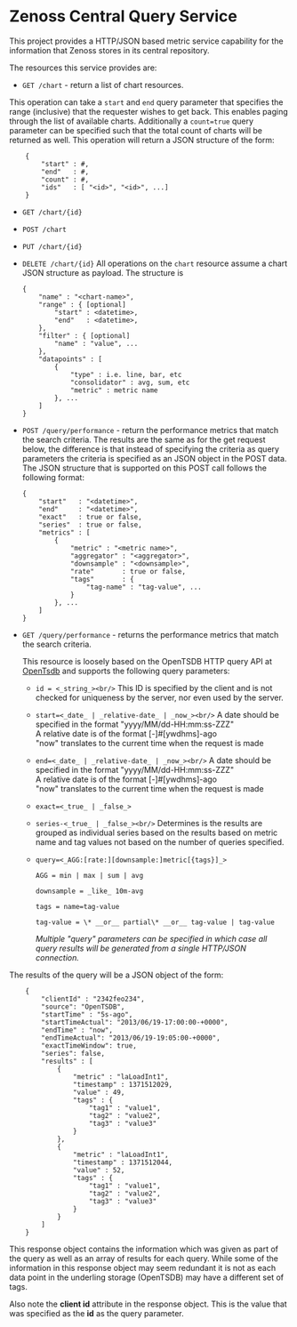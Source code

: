 Zenoss Central Query Service
=====
This project provides a HTTP/JSON based metric service capability for the information 
that Zenoss stores in its central repository.

The resources this service provides are:

  - `GET /chart` - return a list of chart resources.
  
  This operation can take a `start` and `end` query parameter that specifies the range (inclusive) that the requester wishes to get back. This enables paging through the list of available charts. Additionally a `count=true` query parameter can be specified such that the total count of charts will be returned as well. This operation will return
  a JSON structure of the form:
  
        {
            "start" : #,
            "end"   : #,
            "count" : #,
            "ids"   : [ "<id>", "<id>", ...]
        }
  
  - `GET /chart/{id}`
  
  - `POST /chart`
  
  - `PUT /chart/{id}`
  
  - `DELETE /chart/{id}`
  All operations on the `chart` resource assume a chart JSON structure as payload. The structure is 

        {
            "name" : "<chart-name>",
            "range" : { [optional]
                "start" : <datetime>,
                "end"   : <datetime>,
            },
            "filter" : { [optional]
                "name" : "value", ...
            },
            "datapoints" : [
                {
                    "type" : i.e. line, bar, etc
                    "consolidator" : avg, sum, etc
                    "metric" : metric name
                }, ...
            ]
        }

  - `POST /query/performance` - return the performance metrics that match the search criteria. The results are the same as for the get request below, the difference is that instead of specifying the criteria as query parameters the criteria is specified as an JSON object in the POST data. The JSON structure that is supported on this POST call follows the following format:

        {
            "start"   : "<datetime>",
            "end"     : "<datetime>",
            "exact"   : true or false,
            "series"  : true or false,
            "metrics" : [
                {
                    "metric" : "<metric name>",
                    "aggregator" : "<aggregator>",
                    "downsample" : "<downsample>",
                    "rate"       : true or false,
                    "tags"       : {
                        "tag-name" : "tag-value", ...
                    } 
                }, ...
            ]
        }

  - `GET /query/performance` - returns the performance metrics that match the search criteria.

    This resource is loosely based on the OpenTSDB HTTP query API at [OpenTsdb](http://opentsdb.net/http-api.html#/q) and supports the following query parameters:

    - `id = <_string_><br/>`
      This ID is specified by the client and is not checked for uniqueness by the server, nor even used by the server.
    - `start=<_date_ | _relative-date_ | _now_><br/>`
      A date should be specified in the format "yyyy/MM/dd-HH:mm:ss-ZZZ"<br/>
      A relative date is of the format [-]#[ywdhms]-ago<br/>
      "now" translates to the current time when the request is made
    - `end=<_date_ | _relative-date_ | _now_><br/>`
      A date should be specified in the format "yyyy/MM/dd-HH:mm:ss-ZZZ"<br/>
      A relative date is of the format [-]#[ywdhms]-ago<br/>
      "now" translates to the current time when the request is made
    - `exact=<_true_ | _false_>`
    - `series-<_true_ | _false_><br/>`
      Determines is the results are grouped as individual series based on the results based on metric name and tag values not based on the number of queries specified.
    - `query=<_AGG:[rate:][downsample:]metric[{tags}]_>`

        `AGG = min | max | sum | avg`

        `downsample = _like_ 10m-avg`

        `tags = name=tag-value`

        `tag-value = \* __or__ partial\* __or__ tag-value | tag-value` 

        _Multiple "query" parameters can be specified in which case all query results will be generated from a single HTTP/JSON connection._

The results of the query will be a JSON object of the form:

        {
            "clientId" : "2342feo234",
            "source": "OpenTSDB",
            "startTime" : "5s-ago",
            "startTimeActual": "2013/06/19-17:00:00-+0000",
            "endTime" : "now",
            "endTimeActual": "2013/06/19-19:05:00-+0000",
            "exactTimeWindow": true,
            "series": false,
            "results" : [ 
                {
                    "metric" : "laLoadInt1",
                    "timestamp" : 1371512029,
                    "value" : 49,
                    "tags" : {
                        "tag1" : "value1",
                        "tag2" : "value2",
                        "tag3" : "value3"
                    }
                },
                {
                    "metric" : "laLoadInt1",
                    "timestamp" : 1371512044,
                    "value" : 52,
                    "tags" : {
                        "tag1" : "value1",
                        "tag2" : "value2",
                        "tag3" : "value3"
                    }
                }
            ]
        }

This response object contains the information which was given as part of the query as well as an array of results for each query. While some of the information in this response object may seem redundant it is not as each data point in the underling storage (OpenTSDB) may have a different set of tags.

Also note the __client id__ attribute in the response object. This is the value that was specified as the __id__ as the query parameter.